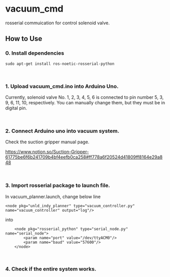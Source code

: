 # vacuum_cmd
rosserial commuication for control solenoid valve.


## How to Use

### 0. Install dependencies

```
sudo apt-get install ros-noetic-rosserial-python
```

<br>

### 1. Upload vacuum_cmd.ino into Arduino Uno.

Currently, solenoid valve No. 1, 2, 3, 4, 5, 6 is connected to pin number 5, 3, 9, 6, 11, 10, respectively.
You can manually change them, but they must be in digital pin.

<br>

### 2. Connect Arduino uno into vacuum system.

Check the suction gripper manual page.

https://www.notion.so/Suction-Gripper-61775be6f6b241709b4bf4eefb0ca258#ff778a6f20524d41809ff8164e29a848

<br>

### 3. Import rosserial package to launch file.

In vacuum_planner.launch, change below line

```
<node pkg="unld_indy_planner" type="vacuum_controller.py" name="vacuum_controller" output="log"/>
```

into

```
    <node pkg="rosserial_python" type="serial_node.py" name="serial_node">
        <param name="port" value="/dev/ttyACM0"/>
        <param name="baud" value="57600"/>
    </node>
```

<br>

### 4. Check if the entire system works.
